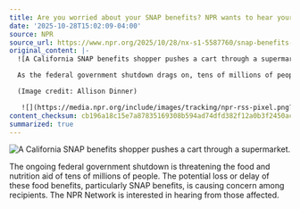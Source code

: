 ```yaml
---
title: Are you worried about your SNAP benefits? NPR wants to hear your story
date: '2025-10-28T15:02:09-04:00'
source: NPR
source_url: https://www.npr.org/2025/10/28/nx-s1-5587760/snap-benefits-callout
original_content: |-
  ![A California SNAP benefits shopper pushes a cart through a supermarket.](https://npr.brightspotcdn.com/dims3/default/strip/false/crop/7820x5213+0+0/resize/7820x5213!/?url=http%3A%2F%2Fnpr-brightspot.s3.amazonaws.com%2Fb3%2F71%2Ffecf7a174a12a81c2974da4f6e18%2Fap25289506125167.jpg)

  As the federal government shutdown drags on, tens of millions of people are at risk of losing food and nutrition aid as a result. The NPR Network wants to hear from you about the potential loss or delay of these food benefits.

  (Image credit: Allison Dinner)

   ![](https://media.npr.org/include/images/tracking/npr-rss-pixel.png?story=nx-s1-5587760)
content_checksum: cb196a18c15e7a87835169308b594ad74dfd382f12a0b3f2450ace7be3522303
summarized: true
---
```


![A California SNAP benefits shopper pushes a cart through a supermarket.](https://npr.brightspotcdn.com/dims3/default/strip/false/crop/7820x5213+0+0/resize/7820x5213!/?url=http%3A%2F%2Fnpr-brightspot.s3.amazonaws.com%2Fb3%2F71%2Ffecf7a174a12a81c2974da4f6e18%2Fap25289506125167.jpg)

The ongoing federal government shutdown is threatening the food and nutrition aid of tens of millions of people. The potential loss or delay of these food benefits, particularly SNAP benefits, is causing concern among recipients. The NPR Network is interested in hearing from those affected.